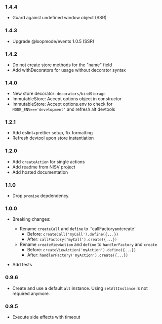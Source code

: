 ### 1.4.4

-   Guard against undefined window object (SSR)

### 1.4.3

-   Upgrade @loopmode/events 1.0.5 (SSR)

### 1.4.2

-   Do not create store methods for the "name" field
-   Add withDecorators for usage without decorator syntax

### 1.4.0

-   New store decorator: `decorators/bindStorage`
-   ImmutableStore: Accept options object in constructor
-   ImmutableStore: Accept options.env to check for `NODE_ENV==='development'` and refresh alt devtools

### 1.2.1

-   Add eslint+prettier setup, fix formatting
-   Refresh devtool upon store instantiation

### 1.2.0

-   Add `createAction` for single actions
-   Add readme from NISV project
-   Add hosted documentation

### 1.1.0

-   Drop `promise` depdendency.

### 1.0.0

-   Breaking changes:

    -   Rename `createCall` and `define` to ``callFactory`and`create`
        -   Before: `createCall('myCall').define({...})`
        -   After: `callFactory('myCall').create({...})`
    -   Rename `createViewAction` and `define` to `handlerFactory` and `create`
        -   Before: `createViewAction('myAction').define({...})`
        -   After: `handlerFactory('myAction').create({...})`

-   Add tests

### 0.9.6

-   Create and use a default `alt` instance. Using `setAltInstance` is not required anymore.

### 0.9.5

-   Execute side effects with timeout
